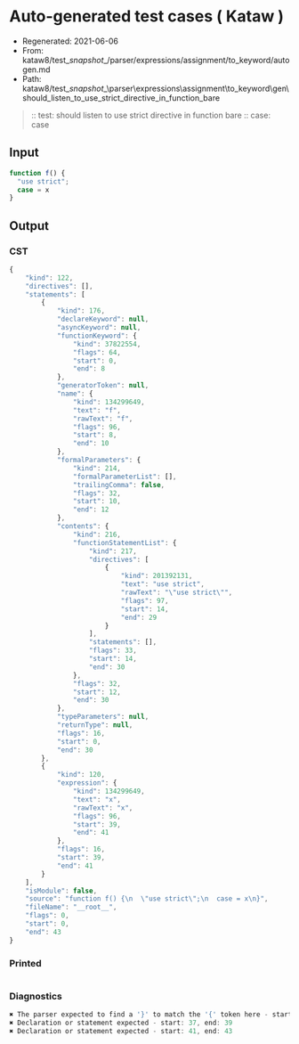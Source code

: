 # Auto-generated test cases ( Kataw )
- Regenerated: 2021-06-06
- From: kataw8/test\__snapshot__/parser/expressions/assignment/to_keyword/autogen.md
- Path: kataw8/test\__snapshot__\parser\expressions\assignment\to_keyword\gen\should_listen_to_use_strict_directive_in_function_bare
> :: test: should listen to use strict directive in function bare
> :: case: case
## Input

`````js
function f() {
  "use strict";
  case = x
}
`````
## Output

### CST

```javascript
{
    "kind": 122,
    "directives": [],
    "statements": [
        {
            "kind": 176,
            "declareKeyword": null,
            "asyncKeyword": null,
            "functionKeyword": {
                "kind": 37822554,
                "flags": 64,
                "start": 0,
                "end": 8
            },
            "generatorToken": null,
            "name": {
                "kind": 134299649,
                "text": "f",
                "rawText": "f",
                "flags": 96,
                "start": 8,
                "end": 10
            },
            "formalParameters": {
                "kind": 214,
                "formalParameterList": [],
                "trailingComma": false,
                "flags": 32,
                "start": 10,
                "end": 12
            },
            "contents": {
                "kind": 216,
                "functionStatementList": {
                    "kind": 217,
                    "directives": [
                        {
                            "kind": 201392131,
                            "text": "use strict",
                            "rawText": "\"use strict\"",
                            "flags": 97,
                            "start": 14,
                            "end": 29
                        }
                    ],
                    "statements": [],
                    "flags": 33,
                    "start": 14,
                    "end": 30
                },
                "flags": 32,
                "start": 12,
                "end": 30
            },
            "typeParameters": null,
            "returnType": null,
            "flags": 16,
            "start": 0,
            "end": 30
        },
        {
            "kind": 120,
            "expression": {
                "kind": 134299649,
                "text": "x",
                "rawText": "x",
                "flags": 96,
                "start": 39,
                "end": 41
            },
            "flags": 16,
            "start": 39,
            "end": 41
        }
    ],
    "isModule": false,
    "source": "function f() {\n  \"use strict\";\n  case = x\n}",
    "fileName": "__root__",
    "flags": 0,
    "start": 0,
    "end": 43
}
```

### Printed

```javascript

```

### Diagnostics

```javascript
✖ The parser expected to find a '}' to match the '{' token here - start: 30, end: 37
✖ Declaration or statement expected - start: 37, end: 39
✖ Declaration or statement expected - start: 41, end: 43

```

